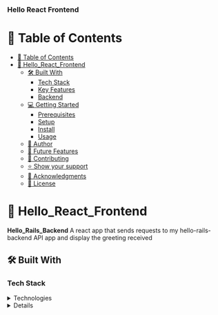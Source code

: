 <a name="readme-top"></a>

  <h3><b>Hello React Frontend</b></h3>

</div>

# 📗 Table of Contents

- [📗 Table of Contents](#-table-of-contents)
- [📖 Hello\_React\_Frontend](#-hello_react_Frontend-)
  - [🛠 Built With ](#-built-with-)
    - [Tech Stack ](#tech-stack-)
    - [Key Features ](#key-features-)
    - [Backend ](#backend-)
  - [💻 Getting Started ](#-getting-started-)
    - [Prerequisites](#prerequisites)
    - [Setup](#setup)
    - [Install](#install)
    - [Usage](#usage)
  - [👥 Author ](#-author-)
  - [🔭 Future Features ](#-future-features-)
  - [🤝 Contributing ](#-contributing-)
  - [⭐️ Show your support ](#️-show-your-support-)
  - [🙏 Acknowledgments ](#-acknowledgments-)
  - [📝 License ](#-license-)

<!-- PROJECT DESCRIPTION -->

# 📖 Hello_React_Frontend <a name="about-project"></a>

**Hello_Rails_Backend** A react app that sends requests to my hello-rails-backend API app and display the greeting received

## 🛠 Built With <a name="built-with"></a>

### Tech Stack <a name="tech-stack"></a>

<details>
  <summary>Technologies</summary>
  <ul>
    <li><a href="https://react.dev/">React</a></li>
    <li><a href="https://redux.js.org/">Redux</a></li>
  </ul>
</details>
<details>


### Key Features <a name="key-features"></a>

- [x] **Fetchs Data from A Custom API**
- [x] **Uses Reducers, Actions and Store**
- [x] **Components Used to Display content**
- [x] **Git Version Control**

### Backend <a name="backend"></a>
https://github.com/demesameneshoa/hello-rails-backend

<p align="right">(<a href="#readme-top">back to top</a>)</p>


## 💻 Getting Started <a name="getting-started"></a>

To get a local copy up and running, follow these steps.

### Prerequisites

Before you begin, make sure you have the following prerequisites installed on your system:

- Ruby: You need Ruby to run the Ruby on Rails application.
- Bundler: Bundler is used to manage gem dependencies in your Ruby project.

### Setup

Clone this repository to your desired folder:

sh <br>
cd my-folder <br>
git clone https://github.com/demesameneshoa/hello-react-frontend.git

### Install

Install this project with:

- npm install
- npm run build


### Usage

To run the project, execute the following command:

npm start

## 👥 Author <a name="authors"></a>

👤 **Demes Ameneshoa**

- GitHub: @demesameneshoa
- LinkedIn: @demesameneshoa

<p align="right">(<a href="#readme-top">back to top</a>)</p>


## 🔭 Future Features <a name="future-features"></a>

- [ ] **User Input**


<p align="right">(<a href="#readme-top">back to top</a>)</p>

## 🤝 Contributing <a name="contributing"></a>

Contributions, issues, and feature requests are welcome!

Feel free to check the [issues page](https://github.com/demesameneshoa/hello-react-frontend/issues).

<p align="right">(<a href="#readme-top">back to top</a>)</p>


## ⭐️ Show your support <a name="support"></a>

If you like this project please feel free to send me corrections for make it better I would feel glad to read your comments.
And think If you enjoy gift me a star.  

<p align="right">(<a href="#readme-top">back to top</a>)</p>

## 🙏 Acknowledgments <a name="acknowledgements"></a>

 - Microverse for providing the opportunity to learn Git and GitHub in a collaborative environment.

<p align="right">(<a href="#readme-top">back to top</a>)</p>


## 📝 License <a name="license"></a>

This project is licensed under the MIT License - you can click here to have more details [MIT](MIT.md).

<p align="right">(<a href="#readme-top">back to top</a>)</p>